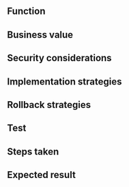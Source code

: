 ## Function

## Business value

## Security considerations

## Implementation strategies

## Rollback strategies

## Test

## Steps taken

## Expected result
